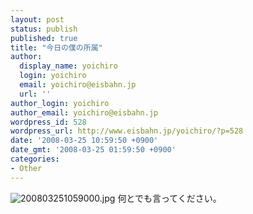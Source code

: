 ```yaml
---
layout: post
status: publish
published: true
title: "今日の僕の所属"
author:
  display_name: yoichiro
  login: yoichiro
  email: yoichiro@eisbahn.jp
  url: ''
author_login: yoichiro
author_email: yoichiro@eisbahn.jp
wordpress_id: 528
wordpress_url: http://www.eisbahn.jp/yoichiro/?p=528
date: '2008-03-25 10:59:50 +0900'
date_gmt: '2008-03-25 01:59:50 +0900'
categories:
- Other
---
```


![200803251059000.jpg](http://www.eisbahn.jp/yoichiro/images/200803251059000.jpg)
何とでも言ってください。
